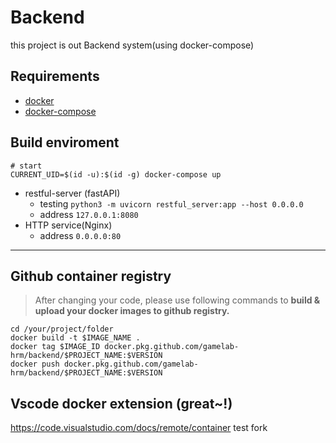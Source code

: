 # Backend 
this project is out Backend system(using docker-compose)

## Requirements
- [docker](https://docs.docker.com/get-docker/)
- [docker-compose](https://docs.docker.com/compose/install/)

## Build enviroment
```shell
# start
CURRENT_UID=$(id -u):$(id -g) docker-compose up
```

* restful-server (fastAPI)
    * testing  `python3 -m uvicorn restful_server:app --host 0.0.0.0`
    * address `127.0.0.1:8080`
* HTTP service(Nginx)
    * address `0.0.0.0:80`

---
## Github container registry
> After changing your code, please use following commands to **build & upload your docker images to github registry.**
```shell
cd /your/project/folder
docker build -t $IMAGE_NAME . 
docker tag $IMAGE_ID docker.pkg.github.com/gamelab-hrm/backend/$PROJECT_NAME:$VERSION
docker push docker.pkg.github.com/gamelab-hrm/backend/$PROJECT_NAME:$VERSION
```

## Vscode docker extension (great~!)
https://code.visualstudio.com/docs/remote/container
test fork
